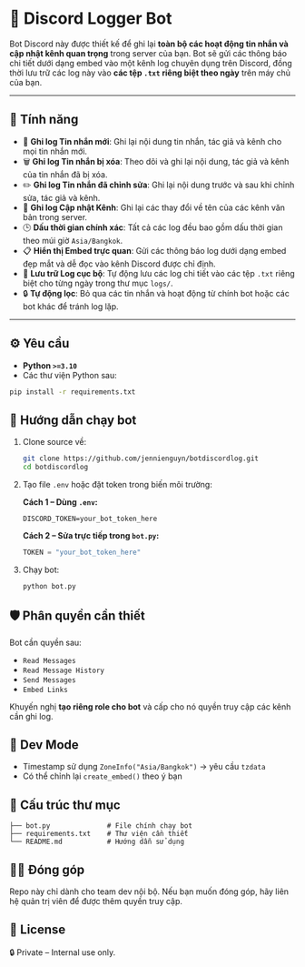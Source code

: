 # 🧠 Discord Logger Bot

Bot Discord này được thiết kế để ghi lại **toàn bộ các hoạt động tin nhắn và cập nhật kênh quan trọng** trong server của bạn. Bot sẽ gửi các thông báo chi tiết dưới dạng embed vào một kênh log chuyên dụng trên Discord, đồng thời lưu trữ các log này vào **các tệp `.txt` riêng biệt theo ngày** trên máy chủ của bạn.

---

## 📌 Tính năng

- 💬 **Ghi log Tin nhắn mới**: Ghi lại nội dung tin nhắn, tác giả và kênh cho mọi tin nhắn mới.
- 🗑️ **Ghi log Tin nhắn bị xóa**: Theo dõi và ghi lại nội dung, tác giả và kênh của tin nhắn đã bị xóa.
- ✏️ **Ghi log Tin nhắn đã chỉnh sửa**: Ghi lại nội dung trước và sau khi chỉnh sửa, tác giả và kênh.
- 📁 **Ghi log Cập nhật Kênh**: Ghi lại các thay đổi về tên của các kênh văn bản trong server.
- 🕒 **Dấu thời gian chính xác**: Tất cả các log đều bao gồm dấu thời gian theo múi giờ `Asia/Bangkok`.
- 📋 **Hiển thị Embed trực quan**: Gửi các thông báo log dưới dạng embed đẹp mắt và dễ đọc vào kênh Discord được chỉ định.
- 💾 **Lưu trữ Log cục bộ**: Tự động lưu các log chi tiết vào các tệp `.txt` riêng biệt cho từng ngày trong thư mục `logs/`.
- 🔒 **Tự động lọc**: Bỏ qua các tin nhắn và hoạt động từ chính bot hoặc các bot khác để tránh log lặp.

---

## ⚙️ Yêu cầu

- **Python `>=3.10`**
- Các thư viện Python sau:

```bash
pip install -r requirements.txt
```
## 🚀 Hướng dẫn chạy bot

1. Clone source về:

   ```bash
   git clone https://github.com/jennienguyn/botdiscordlog.git
   cd botdiscordlog
   ```

2. Tạo file `.env` hoặc đặt token trong biến môi trường:

   **Cách 1 – Dùng `.env`:**

   ```
   DISCORD_TOKEN=your_bot_token_here
   ```

   **Cách 2 – Sửa trực tiếp trong `bot.py`:**

   ```python
   TOKEN = "your_bot_token_here"
   ```

3. Chạy bot:

   ```bash
   python bot.py
   ```

## 🛡️ Phân quyền cần thiết

Bot cần quyền sau:

* `Read Messages`
* `Read Message History`
* `Send Messages`
* `Embed Links`

Khuyến nghị **tạo riêng role cho bot** và cấp cho nó quyền truy cập các kênh cần ghi log.

## 🧪 Dev Mode

* Timestamp sử dụng `ZoneInfo("Asia/Bangkok")` → yêu cầu `tzdata`
* Có thể chỉnh lại `create_embed()` theo ý bạn

## 📂 Cấu trúc thư mục

```
├── bot.py              # File chính chạy bot
├── requirements.txt    # Thư viện cần thiết
└── README.md           # Hướng dẫn sử dụng
```

## 👨‍💻 Đóng góp

Repo này chỉ dành cho team dev nội bộ. Nếu bạn muốn đóng góp, hãy liên hệ quản trị viên để được thêm quyền truy cập.

## 📄 License

🔒 Private – Internal use only.
